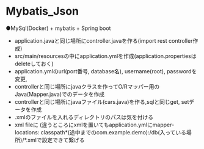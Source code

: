 # Mybatis_Json
●MySql(Docker) + mybatis + Spring boot
- application.javaと同じ場所にcontroller.javaを作る(import rest controller作成) 
- src/main/resourcesの中にapplication.ymlを作成(application.propertiesはdeleteしておく)
- application.ymlのurl(port番号, database名), username(root), passwordを変更, 
- controllerと同じ場所にjavaクラスを作ってO/Rマッパー用のJava(Mapper.java)でのデータを作成 
- controllerと同じ場所にjavaファイル(cars.java)を作る,sqlと同じget, setデータを作成
- .xmlのファイルを入れるディレクトリのパスは気を付ける
- xml fileに
(違うところにxmlを置いてもapplication.ymlにmapper-locations: classpath*(途中までのcom.example.demo):/db(入っている場所)/*.xmlで設定できて繋げる
